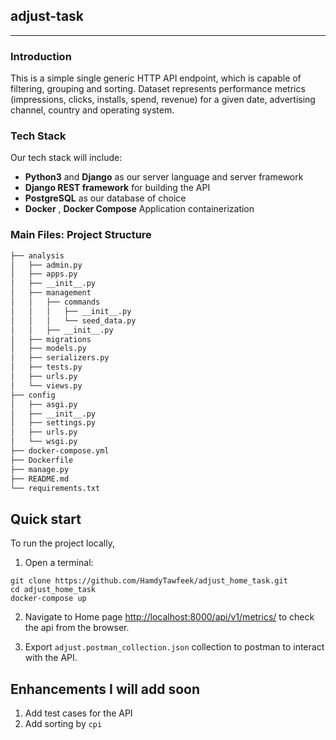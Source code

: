 ## adjust-task

-----    
    
### Introduction

This is a simple single generic HTTP API endpoint, which is capable of filtering, grouping and sorting. 
Dataset represents performance metrics (impressions, clicks, installs, spend, revenue) for a given date, 
advertising channel, country and operating system.

### Tech Stack

Our tech stack will include:

* **Python3** and **Django** as our server language and server framework
* **Django REST framework** for building the API
* **PostgreSQL** as our database of choice
* **Docker** , **Docker Compose** Application containerization 


### Main Files: Project Structure
```sh
├── analysis
│   ├── admin.py
│   ├── apps.py
│   ├── __init__.py
│   ├── management
│   │   ├── commands
│   │   │   ├── __init__.py
│   │   │   └── seed_data.py
│   │   ├── __init__.py
│   ├── migrations
│   ├── models.py
│   ├── serializers.py
│   ├── tests.py
│   ├── urls.py
│   └── views.py
├── config
│   ├── asgi.py
│   ├── __init__.py
│   ├── settings.py
│   ├── urls.py
│   └── wsgi.py
├── docker-compose.yml
├── Dockerfile
├── manage.py
├── README.md
└── requirements.txt
```

## Quick start

To run the project locally,

1. Open a terminal:
  ```shell
  git clone https://github.com/HamdyTawfeek/adjust_home_task.git
  cd adjust_home_task
  docker-compose up
  ```

2. Navigate to Home page [http://localhost:8000/api/v1/metrics/]( http://localhost:8000/api/v1/metrics/) to check the api from the browser.

3. Export `adjust.postman_collection.json` collection to postman to interact with the API.


## Enhancements I will add soon

1. Add test cases for the API
2. Add sorting by `cpi`